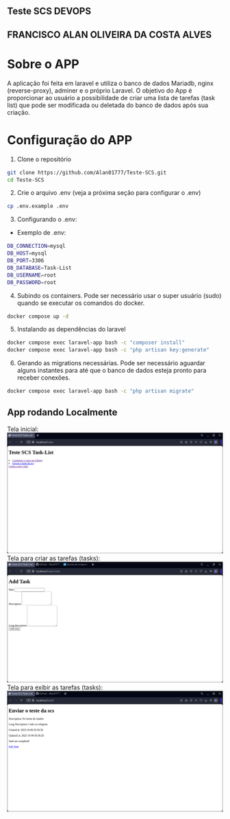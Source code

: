 ## Teste SCS DEVOPS
## FRANCISCO ALAN OLIVEIRA DA COSTA ALVES

# Sobre o APP
A aplicação foi feita em laravel e utiliza o banco de dados Mariadb, nginx (reverse-proxy), adminer e o próprio Laravel. O objetivo do App é proporcionar ao usuário a possibilidade de criar uma lista de tarefas (task list) que pode ser modificada ou deletada do banco de dados após sua criação.

# Configuração do APP
1. Clone o repositório
```bash
git clone https://github.com/Alan01777/Teste-SCS.git
cd Teste-SCS
```

2. Crie o arquivo .env (veja a próxima seção para configurar o .env)
```bash
cp .env.example .env
```

3. Configurando o .env:
- Exemplo de .env:
```bash
DB_CONNECTION=mysql
DB_HOST=mysql
DB_PORT=3306
DB_DATABASE=Task-List
DB_USERNAME=root
DB_PASSWORD=root
```

4. Subindo os containers. Pode ser necessário usar o super usuário (sudo) quando se executar os comandos do docker.
```bash
docker compose up -d
```

5. Instalando as dependências do laravel
```bash
docker compose exec laravel-app bash -c "composer install"
docker compose exec laravel-app bash -c "php artisan key:generate"
```

6. Gerando as migrations necessárias. Pode ser necessário aguardar alguns instantes para até que o banco de dados esteja pronto para receber conexões.
```bash
docker compose exec laravel-app bash -c "php artisan migrate"

```
## App rodando Localmente
Tela inicial:
![image](.assets/markdown-img/index.png)
Tela para criar as tarefas (tasks):
![image](.assets/markdown-img/create-task.png)
Tela para exibir as tarefas (tasks):
![image](.assets/markdown-img/edit-task.png)
